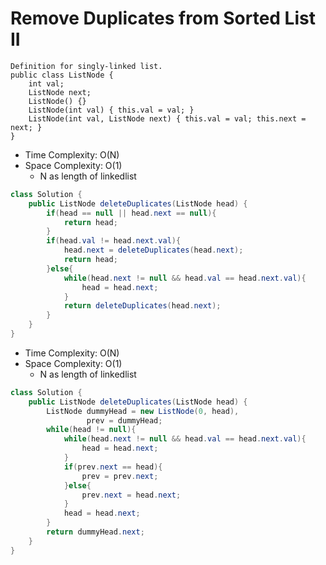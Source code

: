 # Remove Duplicates from Sorted List II

```
Definition for singly-linked list.
public class ListNode {
    int val;
    ListNode next;
    ListNode() {}
    ListNode(int val) { this.val = val; }
    ListNode(int val, ListNode next) { this.val = val; this.next = next; }
}
```

- Time Complexity: O(N)
- Space Complexity: O(1)
  - N as length of linkedlist

```java
class Solution {
    public ListNode deleteDuplicates(ListNode head) {
        if(head == null || head.next == null){
            return head;
        }
        if(head.val != head.next.val){
            head.next = deleteDuplicates(head.next);
            return head;
        }else{
            while(head.next != null && head.val == head.next.val){
                head = head.next;
            }
            return deleteDuplicates(head.next);
        }
    }
}
```

- Time Complexity: O(N)
- Space Complexity: O(1)
  - N as length of linkedlist

```java
class Solution {
    public ListNode deleteDuplicates(ListNode head) {
        ListNode dummyHead = new ListNode(0, head),
                 prev = dummyHead;
        while(head != null){
            while(head.next != null && head.val == head.next.val){
                head = head.next;
            }
            if(prev.next == head){
                prev = prev.next;
            }else{
                prev.next = head.next;
            }
            head = head.next;
        }
        return dummyHead.next;
    }
}
```
